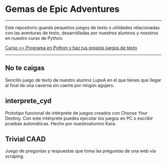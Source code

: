 # Gemas de Epic Adventures

-------------

Este repositorio guarda pequeños juegos de texto o utilidades relacionadas con las aventuras de texto, desarrolladas por nuestros alumnos y nosotros en nuestro curso de Python.

[Curso >> Programa en Python y haz tus propios juegos de texto](https://epicadventures.itch.io/programa-python)

--------

## No te caigas
Sencillo juego de texto de nuestro alumno LupoA en el que tienes que llegar al final de una caverna sin caerte por ningún agujero.


## interprete_cyd
Prototipo funcional de intérprete de juegos creados con Choose Your Destiny. Con este intérprete puedes ejecutar los juegos en PC o escribir pruebas automáticas. Hecho por nuestroalumno Kara.

## Trivial CAAD
Juego de preguntas y respuestas que toma las preguntas de una web vía scraping.